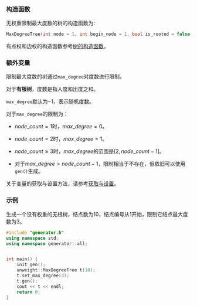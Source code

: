 ### 构造函数

无权重限制最大度数的树的构造函数为:

```cpp
MaxDegreeTree(int node = 1, int begin_node = 1, bool is_rooted = false, int root = 1, int max_degree = -1)
```

有点权和边权的构造函数参考[树的构造函数](/user/rand_tree/basic_tree_graph.md#构造函数)。

### 额外变量

限制最大度数的树通过`max_degree`对度数进行限制。

对于**有根树**，度数是指入度和出度之和。

`max_degree`默认为$-1$，表示随机度数。

对于`max_degree`的限制为：

- $node\_count = 1$时，$max\_degree = 0$。

- $node\_count = 2$时，$max\_degree = 1$。

- $node\_count \ge 3$时，$max\_degree$的范围是$[2, node\_count - 1]$。

- 对于$max\_degree \gt node\_count - 1$，限制相当于不存在，但依旧可以使用`gen()`生成。

关于变量的获取与设置方法，请参考[获取与设置](/user/tools/setter_getter.md)。

### 示例

生成一个没有权重的无根树，结点数为$10$，结点编号从$1$开始，限制它结点最大度数为$3$。

```cpp
#include "generator.h"
using namespace std;
using namespace generator::all;


int main() {
    init_gen();
    unweight::MaxDegreeTree t(10);
    t.set_max_degree(3);
    t.gen();
    cout << t << endl;
    return 0;
}
```